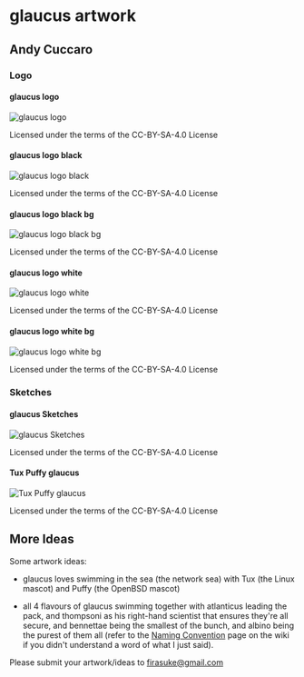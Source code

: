 # glaucus artwork

## Andy Cuccaro

### Logo

#### glaucus logo
![_glaucus logo_](https://github.com/firasuke/glaucus-artwork/blob/master/glaucus-logo.svg)

Licensed under the terms of the CC-BY-SA-4.0 License

#### glaucus logo black
![_glaucus logo black_](https://github.com/firasuke/glaucus-artwork/blob/master/glaucus-logo-black.png)

Licensed under the terms of the CC-BY-SA-4.0 License

#### glaucus logo black bg
![_glaucus logo black bg_](https://github.com/firasuke/glaucus-artwork/blob/master/glaucus-logo-black-bg.png)

Licensed under the terms of the CC-BY-SA-4.0 License

#### glaucus logo white
![_glaucus logo white_](https://github.com/firasuke/glaucus-artwork/blob/master/glaucus-logo-white.png)

Licensed under the terms of the CC-BY-SA-4.0 License

#### glaucus logo white bg
![_glaucus logo white bg_](https://github.com/firasuke/glaucus-artwork/blob/master/glaucus-logo-white-bg.png)

Licensed under the terms of the CC-BY-SA-4.0 License

### Sketches

#### glaucus Sketches
![_glaucus Sketches_](https://github.com/firasuke/glaucus-artwork/blob/master/Glaucus-Sketches.jpg)

Licensed under the terms of the CC-BY-SA-4.0 License

#### Tux Puffy glaucus
![_Tux Puffy glaucus_](https://github.com/firasuke/glaucus-artwork/blob/master/Tux-Puffy-Glaucus.jpg)

Licensed under the terms of the CC-BY-SA-4.0 License

## More Ideas
Some artwork ideas:

- glaucus loves swimming in the sea (the network sea) with Tux (the Linux
mascot) and Puffy (the OpenBSD mascot)

- all 4 flavours of glaucus swimming together with atlanticus leading the pack,
and thompsoni as his right-hand scientist that ensures they're all secure, and
bennettae being the smallest of the bunch, and albino being the purest of them
all (refer to the [Naming Convention](
https://github.com/firasuke/glaucus/wiki/Naming-Convention) page on the wiki if
you didn't understand a word of what I just said).

Please submit your artwork/ideas to firasuke@gmail.com
